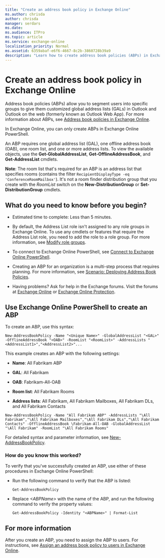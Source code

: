 ```yaml
---
title: "Create an address book policy in Exchange Online"
ms.author: chrisda
author: chrisda
manager: serdars
ms.date:
ms.audience: ITPro
ms.topic: article
ms.service: exchange-online
localization_priority: Normal
ms.assetid: 6359abaf-e6f6-4667-8c2b-3860728b39a9
description: "Learn how to create address book policies (ABPs) in Exchange Online."
---
```


# Create an address book policy in Exchange Online

Address book policies (ABPs) allow you to segment users into specific groups to give them customized global address lists (GALs) in Outlook and Outlook on the web (formerly known as Outlook Web App). For more information about ABPs, see [Address book policies in Exchange Online](address-book-policies.md).

In Exchange Online, you can only create ABPs in Exchange Online PowerShell.

An ABP requires one global address list (GAL), one offline address book (OAB), one room list, and one or more address lists. To view the available objects, use the **Get-GlobalAddressList**, **Get-OfflineAddressBook**, and **Get-AddressList** cmdlets.

  **Note**: The room list that's required for an ABP is an address list that specifies rooms (contains the filter `RecipientDisplayType -eq 'ConferenceRoomMailbox'`). It's not a room finder distribution group that you create with the _RoomList_ switch on the **New-DistributionGroup** or **Set-DistributionGroup** cmdlets.

## What do you need to know before you begin?

- Estimated time to complete: Less than 5 minutes.

- By default, the Address List role isn't assigned to any role groups in Exchange Online. To use any cmdlets or features that require the Address List role, you need to add the role to a role group. For more information, see [Modify role groups](../../permissions-exo/role-groups.md#modify-role-groups).

- To connect to Exchange Online PowerShell, see [Connect to Exchange Online PowerShell](https://docs.microsoft.com/powershell/exchange/exchange-online/connect-to-exchange-online-powershell/connect-to-exchange-online-powershell).

- Creating an ABP for an organization is a multi-step process that requires planning. For more information, see [Scenario: Deploying Address Book Policies](https://technet.microsoft.com/library/6ac3c87d-161f-447b-afb2-149ae7e3f1dc.aspx).

- Having problems? Ask for help in the Exchange forums. Visit the forums at [Exchange Online](https://go.microsoft.com/fwlink/p/?linkId=267542) or [Exchange Online Protection](https://go.microsoft.com/fwlink/p/?linkId=285351).

## Use Exchange Online PowerShell to create an ABP

To create an ABP, use this syntax:

```
New-AddressBookPolicy -Name "<Unique Name>" -GlobalAddressList "<GAL>" -OfflineAddressBook "<OAB>" -RoomList "<RoomList>" -AddressLists "<AddressList1>","<AddressList2>"...
```

This example creates an ABP with the following settings:

- **Name**: All Fabrikam ABP

- **GAL**: All Fabrikam

- **OAB**: Fabrikam-All-OAB

- **Room list**: All Fabrikam Rooms

- **Address lists**: All Fabrikam, All Fabrikam Mailboxes, All Fabrikam DLs, and All Fabrikam Contacts

```
New-AddressBookPolicy -Name "All Fabrikam ABP" -AddressLists "\All Fabrikam","\All Fabrikam Mailboxes","\All Fabrikam DLs","\All Fabrikam Contacts" -OfflineAddressBook \Fabrikam-All-OAB -GlobalAddressList "\All Fabrikam" -RoomList "\All Fabrikam Rooms"
```

For detailed syntax and parameter information, see [New-AddressBookPolicy](https://technet.microsoft.com/library/07133bd2-ed6d-4a4b-8c3a-bd0c016f68eb.aspx).

### How do you know this worked?

To verify that you've successfully created an ABP, use either of these procedures in Exchange Online PowerShell:

- Run the following command to verify that the ABP is listed:

   ```
   Get-AddressBookPolicy
   ```

- Replace _\<ABPName\>_ with the name of the ABP, and run the following command to verify the property values:

   ```
   Get-AddressBookPolicy -Identity "<ABPName>" | Format-List
   ```

## For more information

After you create an ABP, you need to assign the ABP to users. For instructions, see [Assign an address book policy to users in Exchange Online](assign-an-address-book-policy-to-mail-users.md).

